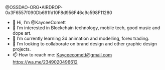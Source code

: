 @OSSDAO-ORG•AIRDROP- 0x3F6557f090Db691fd10F8d956F46c9c598F11280

- 👋 Hi, I’m @KayceeComett
- 👀 I’m interested in Blockchain technology, mobile tech, good music and dope art.
- 🌱 I’m currently learning 3d animation and modelling, forex trading.
- 💞️ I’m looking to collaborate on brand design and other graphic design projects.
- 📫 How to reach me:
     Kayceecomett@gmail.com
     https://wa.me/2349020496612

<!---
KayceeComett/KayceeComett is a ✨ special ✨ repository because its `README.md` (this file) appears on your GitHub profile.
You can click the Preview link to take a look at your changes.
--->
